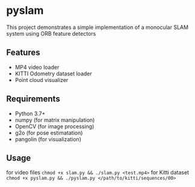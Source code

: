 # pyslam

This project demonstrates a simple implementation of a monocular SLAM system using ORB feature detectors

## Features
- MP4 video loader
- KITTI Odometry dataset loader
- Point cloud visualizer

## Requirements
- Python 3.7+
- numpy (for matrix manipulation)
- OpenCV (for image processing)
- g2o (for pose estimatation)
- pangolin (for visualization)

## Usage
for video files `chmod +x slam.py && ./slam.py <test.mp4>`
for Kitti dataset `chmod +x pyslam.py && ./pyslam.py </path/to/kitti/sequences/00>`

